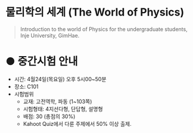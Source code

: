 # 물리학의 세계 (The World of Physics)

> Introduction to the world of Physics for the undergraduate students, Inje University, GimHae.

# ● 중간시험 안내 
- 시간: 4월24일(목요일) 오후 5시00~50분
- 장소: C101
- 시험범위
    - 교재: 고전역학, 파동 (1~103쪽)
    - 시험형태: 4지선다형, 단답형, 설명형
    - 배점: 30 (총점의 30%)
    - Kahoot Quiz에서 다룬 주제에서 50% 이상 출제.
